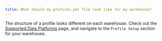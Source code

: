 ```yaml
---
title: What should my profiles.yml file look like for my warehouse?
---
```


The structure of a profile looks different on each warehouse. Check out the [Supported Data Platforms](supported-data-platforms) page, and navigate to the `Profile Setup` section for your warehouse.
